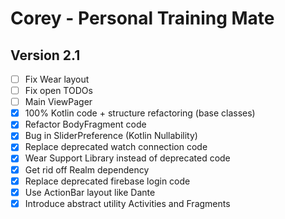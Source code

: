 # Corey - Personal Training Mate

## Version 2.1
- [ ] Fix Wear layout
- [ ] Fix open TODOs
- [ ] Main ViewPager
- [x] 100% Kotlin code + structure refactoring (base classes)
- [x] Refactor BodyFragment code
- [x] Bug in SliderPreference (Kotlin Nullability)
- [x] Replace deprecated watch connection code
- [x] Wear Support Library instead of deprecated code
- [x] Get rid off Realm dependency
- [x] Replace deprecated firebase login code
- [x] Use ActionBar layout like Dante
- [x] Introduce abstract utility Activities and Fragments